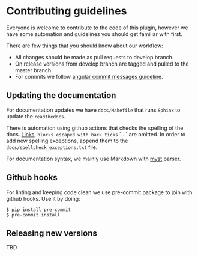 # Contributing guidelines 

Everyone is welcome to contribute to the code of this plugin, however we have some automation and guidelines you should get familiar with first.

There are few things that you should know about our workflow:
- All changes should be made as pull requests to develop branch.
- On release versions from develop branch are tagged and pulled to the master branch.
- For commits we follow [angular commit messages guideline](https://github.com/angular/angular/blob/main/CONTRIBUTING.md#commit).

## Updating the documentation

For documentation updates we have `docs/Makefile` that runs `Sphinx` to update the `readthedocs`.

There is automation using github actions that checks the spelling of the docs. [Links](), `blocks escaped with back ticks` \`...\` are omitted. In order to add new spelling exceptions, append them to the `docs/spellcheck_exceptions.txt` file.

For documentation syntax, we mainly use Markdown with [myst](https://myst-parser.readthedocs.io/en/latest/syntax/syntax.html) parser.

## Github hooks

For linting and keeping code clean we use pre-commit package to join with github hooks. Use it by doing:

```console
$ pip install pre-commit
$ pre-commit install
```

## Releasing new versions

TBD
